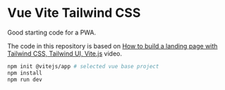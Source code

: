 # Vue Vite Tailwind CSS

Good starting code for a PWA.

The code in this repository is based on
[How to build a landing page with Tailwind CSS, Tailwind UI, Vite.js](https://youtu.be/41kqZYK3wRI)
video.

```bash
npm init @vitejs/app # selected vue base project
npm install
npm run dev
```
